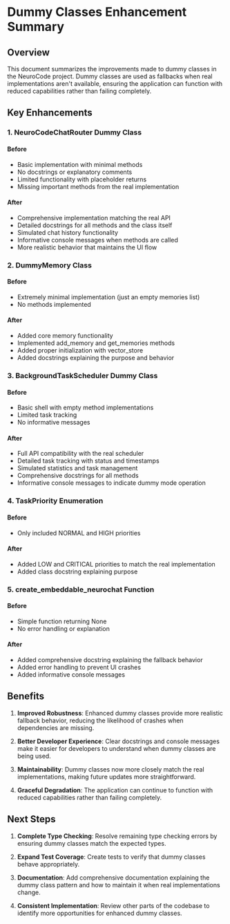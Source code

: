 # Dummy Classes Enhancement Summary

## Overview

This document summarizes the improvements made to dummy classes in the NeuroCode project. Dummy classes are used as fallbacks when real implementations aren't available, ensuring the application can function with reduced capabilities rather than failing completely.

## Key Enhancements

### 1. NeuroCodeChatRouter Dummy Class

#### Before

- Basic implementation with minimal methods
- No docstrings or explanatory comments
- Limited functionality with placeholder returns
- Missing important methods from the real implementation

#### After

- Comprehensive implementation matching the real API
- Detailed docstrings for all methods and the class itself
- Simulated chat history functionality
- Informative console messages when methods are called
- More realistic behavior that maintains the UI flow

### 2. DummyMemory Class

#### Before

- Extremely minimal implementation (just an empty memories list)
- No methods implemented

#### After

- Added core memory functionality
- Implemented add_memory and get_memories methods
- Added proper initialization with vector_store
- Added docstrings explaining the purpose and behavior

### 3. BackgroundTaskScheduler Dummy Class

#### Before

- Basic shell with empty method implementations
- Limited task tracking
- No informative messages

#### After

- Full API compatibility with the real scheduler
- Detailed task tracking with status and timestamps
- Simulated statistics and task management
- Comprehensive docstrings for all methods
- Informative console messages to indicate dummy mode operation

### 4. TaskPriority Enumeration

#### Before

- Only included NORMAL and HIGH priorities

#### After

- Added LOW and CRITICAL priorities to match the real implementation
- Added class docstring explaining purpose

### 5. create_embeddable_neurochat Function

#### Before

- Simple function returning None
- No error handling or explanation

#### After

- Added comprehensive docstring explaining the fallback behavior
- Added error handling to prevent UI crashes
- Added informative console messages

## Benefits

1. **Improved Robustness**: Enhanced dummy classes provide more realistic fallback behavior, reducing the likelihood of crashes when dependencies are missing.

2. **Better Developer Experience**: Clear docstrings and console messages make it easier for developers to understand when dummy classes are being used.

3. **Maintainability**: Dummy classes now more closely match the real implementations, making future updates more straightforward.

4. **Graceful Degradation**: The application can continue to function with reduced capabilities rather than failing completely.

## Next Steps

1. **Complete Type Checking**: Resolve remaining type checking errors by ensuring dummy classes match the expected types.

2. **Expand Test Coverage**: Create tests to verify that dummy classes behave appropriately.

3. **Documentation**: Add comprehensive documentation explaining the dummy class pattern and how to maintain it when real implementations change.

4. **Consistent Implementation**: Review other parts of the codebase to identify more opportunities for enhanced dummy classes.
